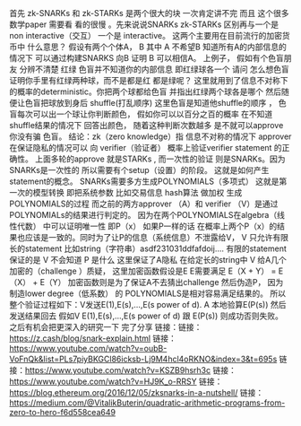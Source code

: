 首先 zk-SNARKs  和 zk-STARKs 是两个很大的块 一次肯定讲不完 而且 这个很多数学paper 需要看  看的很慢 。先来说说SNARKs zk-STARKs 区别再与一个是non interactive（交互）  一个是 interactive。 这两个主要用在目前流行的加密货币中 什么意思？ 假设有两个个体A， B 其中 A 不希望B 知道所有A的内部信息的情况下 可以通过构建SNARKS 向B 证明 B 可以相信A。 上例子， 假如有个色盲朋友 分辨不清楚 红绿 色盲并不知道你的内部信息 即红绿球各一个  请问 怎么想色盲证明你手里有红绿两种球，而不是都是红 都是绿呢？ 这里就用到了信息不对称下的概率的deterministic。你把两个球都给色盲 并指出红绿两个球各是哪个 然后随便让色盲把球放到身后 shuffle(打乱顺序) 这里色盲是知道他shuffle的顺序 ， 色盲每次可以出一个球让你判断颜色， 假如你可以以百分之百的概率 在不知道shuffle结果的情况下 回答出颜色， 随着这种判断次数越多 是不就可以approve 你没有骗 色盲。 结论：zk（zero knowledge）指 信息不对称的情况下 approver 在保证隐私的情况可以 向 verifier（验证者） 概率上验证verifier statement 的正确性。 上面多轮的approve 就是STARKs , 而一次性的验证 则是SNARKs。因为SNARKs是一次性的 所以需要有个setup（设置）的阶段。 这就是如何产生statement的概念。 SNARKs需要多方生成POLYNOMIALS（多项式） 这就是第一次的模型转换 即把系统参数 比如交易信息 hash算法 做加权 生成POLYNOMIALS的过程 而之前的两方approver （A）和 verifier （V）是通过POLYNOMIALs的结果进行判定的。 因为在两个POLYNOMIALS在algebra（线性代数） 中可以证明唯一性 即P（x） 如果P一样的话 在概率上两个P（x）的结果也应该是一致的。同时为了让P的信息（系统信息）不泄露给V， V 只允许有限长的statement 比如string（字符串）asdf231031ddfafdoij....  有限的statement 保证的是 V 不会知道 P 是什么 这里保证了A隐私 在给定长的string中 V 给A几个加密的（challenge ）质疑， 这里加密函数假设是E E需要满足 E（X + Y） = E（X） + E（Y） 加密函数则是为了保证A不去猜出challenge 然后伪造P， 因为 制造lower degree（低系数） 的 POLYNOMIALS是相对容易满足结果的。 所以整个验证过程如下：V发送E(1),E(s),…,E(s power of d). A 本地验算E(P(s)) 然后发送结果回去 假如V E(1),E(s),…,E(s power of d) 跟 E(P(s)) 则成功否则失败。 之后有机会把更深入的研究一下 完了分享 
链接：链接：https://z.cash/blog/snark-explain.html
链接：https://www.youtube.com/watch?v=oubB-VoFnQk&list=PLs7piyBKGCl86icksb-Lj9M4hcl4oRKNO&index=3&t=695s
链接：https://www.youtube.com/watch?v=KSZB9hsrh3c
链接：https://www.youtube.com/watch?v=HJ9K_o-RRSY
链接：https://blog.ethereum.org/2016/12/05/zksnarks-in-a-nutshell/
链接：https://medium.com/@VitalikButerin/quadratic-arithmetic-programs-from-zero-to-hero-f6d558cea649
